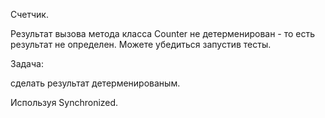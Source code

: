 Счетчик.

Результат вызова метода класса Counter не детерменирован - то есть результат не определен.
Можете убедиться запустив тесты.

Задача: 

сделать результат детерменированым.

Используя
Synchronized.